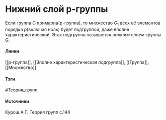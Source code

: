 # Нижний слой p-группы
Если группа $G$ примарна(p-группа), то множество $G_1$ всех её элементов порядка $p$(включая ноль) будет подгруппой, даже вполне характеристической. Этак подгруппа называется *нижним слоем* группы $G$. 

#### Линки
 [[p-группа]],
 [[Вполне характеристическая подгруппа]],
 [[Группа]],
 [[Множество]]
#### Тэги
 #Теория_групп 
#### Источники
 Курош А.Г. Теория групп с.144